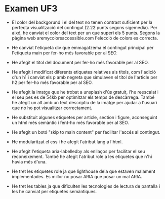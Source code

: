 # Examen UF3
- El color del backgorund i el del text no tenen contrast suficient per la perfecta visualització del contingut (2.22 punts segons sigemedia). Per aixó, he canviat el color del text per un que superi els 5 punts. Segons la pàgina web aremycolorsaccessible.com l'elecció de colors es correcta.

- He canviat l'etiqueta div que emmagatzema el contingut principal per l'etiqueta main per fer-ho més favorable per al SEO.

- He afegit el titol del document per fer-ho més favorable per al SEO.

- He afegit i modificat diferents etiquetes relatives als títols, com l'adició d'un h1 i canviat els p amb negreta que simulaven el títol de l'article per h2 per fer-ho més favorable per al SEO.

- He afegit la imatge que he trobat a unsplash d'ús gratuit, l'he reescalat i el seu pes es de 54kb per optimitzar els temps de descàrrega. També he afegit un alt amb un text descriptiu de la imatge per ajudar a l'usuari que no ho pot visualitzar correctament.

- He substituit algunes etiquetes per article, section i figure, aconseguint un html més semàntic i fent-ho més favorable per al SEO.

- He afegit un botó "skip to main content" per facilitar l'accés al contingut.

- He modularitzat el css i he afegit l'atribut lang a l'html.

- He afegit l'etiqueta aria-labelledby als enllaços per facilitar el seu reconeixement. També he afegit l'atribut role a les etiquetes que n'hi havia més d'una.

- He tret les etiquetes role ja que lighthouse deia que estaven malament implementades. Es millor no posar ARIA que posar un mal ARIA.

- He tret les tables ja que dificulten les tecnologies de lectura de pantalla i les he canviat per etiquetes semàntiques.

